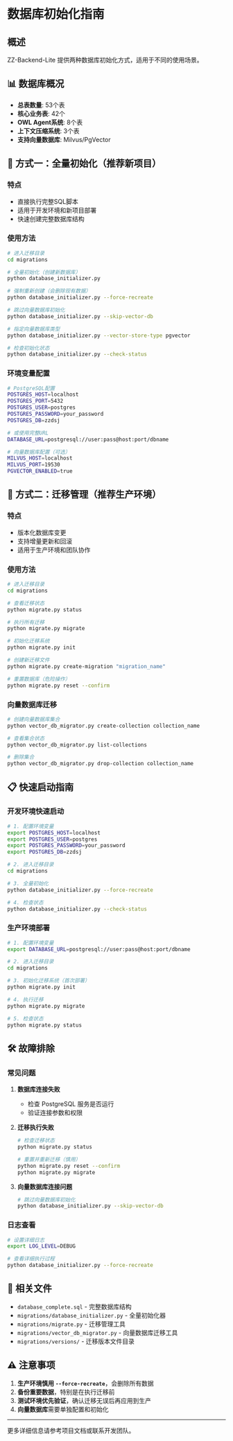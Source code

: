 # 数据库初始化指南

## 概述

ZZ-Backend-Lite 提供两种数据库初始化方式，适用于不同的使用场景。

## 📊 数据库概况

- **总表数量**: 53个表
- **核心业务表**: 42个 
- **OWL Agent系统**: 8个表
- **上下文压缩系统**: 3个表
- **支持向量数据库**: Milvus/PgVector

## 🚀 方式一：全量初始化（推荐新项目）

### 特点
- 直接执行完整SQL脚本
- 适用于开发环境和新项目部署
- 快速创建完整数据库结构

### 使用方法

```bash
# 进入迁移目录
cd migrations

# 全量初始化（创建新数据库）
python database_initializer.py

# 强制重新创建（会删除现有数据）
python database_initializer.py --force-recreate

# 跳过向量数据库初始化
python database_initializer.py --skip-vector-db

# 指定向量数据库类型
python database_initializer.py --vector-store-type pgvector

# 检查初始化状态
python database_initializer.py --check-status
```

### 环境变量配置

```bash
# PostgreSQL配置
POSTGRES_HOST=localhost
POSTGRES_PORT=5432
POSTGRES_USER=postgres
POSTGRES_PASSWORD=your_password
POSTGRES_DB=zzdsj

# 或使用完整URL
DATABASE_URL=postgresql://user:pass@host:port/dbname

# 向量数据库配置（可选）
MILVUS_HOST=localhost
MILVUS_PORT=19530
PGVECTOR_ENABLED=true
```

## 🔄 方式二：迁移管理（推荐生产环境）

### 特点
- 版本化数据库变更
- 支持增量更新和回滚
- 适用于生产环境和团队协作

### 使用方法

```bash
# 进入迁移目录
cd migrations

# 查看迁移状态
python migrate.py status

# 执行所有迁移
python migrate.py migrate

# 初始化迁移系统
python migrate.py init

# 创建新迁移文件
python migrate.py create-migration "migration_name"

# 重置数据库（危险操作）
python migrate.py reset --confirm
```

### 向量数据库迁移

```bash
# 创建向量数据库集合
python vector_db_migrator.py create-collection collection_name

# 查看集合状态
python vector_db_migrator.py list-collections

# 删除集合
python vector_db_migrator.py drop-collection collection_name
```

## 📋 快速启动指南

### 开发环境快速启动

```bash
# 1. 配置环境变量
export POSTGRES_HOST=localhost
export POSTGRES_USER=postgres
export POSTGRES_PASSWORD=your_password
export POSTGRES_DB=zzdsj

# 2. 进入迁移目录
cd migrations

# 3. 全量初始化
python database_initializer.py --force-recreate

# 4. 检查状态
python database_initializer.py --check-status
```

### 生产环境部署

```bash
# 1. 配置环境变量
export DATABASE_URL=postgresql://user:pass@host:port/dbname

# 2. 进入迁移目录
cd migrations

# 3. 初始化迁移系统（首次部署）
python migrate.py init

# 4. 执行迁移
python migrate.py migrate

# 5. 检查状态
python migrate.py status
```

## 🛠 故障排除

### 常见问题

1. **数据库连接失败**
   - 检查 PostgreSQL 服务是否运行
   - 验证连接参数和权限

2. **迁移执行失败**
   ```bash
   # 检查迁移状态
   python migrate.py status
   
   # 重置并重新迁移（慎用）
   python migrate.py reset --confirm
   python migrate.py migrate
   ```

3. **向量数据库连接问题**
   ```bash
   # 跳过向量数据库初始化
   python database_initializer.py --skip-vector-db
   ```

### 日志查看

```bash
# 设置详细日志
export LOG_LEVEL=DEBUG

# 查看详细执行过程
python database_initializer.py --force-recreate
```

## 📁 相关文件

- `database_complete.sql` - 完整数据库结构
- `migrations/database_initializer.py` - 全量初始化器
- `migrations/migrate.py` - 迁移管理工具
- `migrations/vector_db_migrator.py` - 向量数据库迁移工具
- `migrations/versions/` - 迁移版本文件目录

## ⚠️ 注意事项

1. **生产环境慎用 `--force-recreate`**，会删除所有数据
2. **备份重要数据**，特别是在执行迁移前
3. **测试环境优先验证**，确认迁移无误后再应用到生产
4. **向量数据库**需要单独配置和初始化

---

更多详细信息请参考项目文档或联系开发团队。 